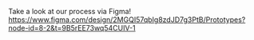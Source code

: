 Take a look at our process via Figma!
https://www.figma.com/design/2MGQI57qbIg8zdJD7g3PtB/Prototypes?node-id=8-2&t=9B5rEE73wq54CUIV-1
